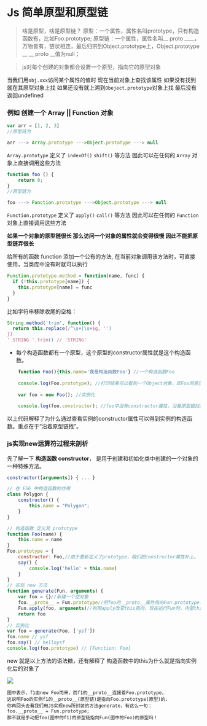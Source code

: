 # Js 简单原型和原型链

> 啥是原型，啥是原型链？
> 原型：一个属性，属性名叫prototype，只有构造函数有，比如Foo.prototype;
> 原型链：一个属性，属性名叫__ proto ____，万物皆有，链状相连，最后归宗到Object.prototype上，Object.prototype __ __ proto __值为null；

> js对每个创建的对象都会设置一个原型，指向它的原型对象

当我们用`obj.xxx`访问某个属性的值时 现在当前对象上查找该属性 如果没有找到 就在其原型对象上找 如果还没有就上溯到`Obeject.prototype`对象上找 最后没有返回undefined

### 例如 创建一个 Array || Function 对象

```js
var arr = [1, 2, 3]
//原型链为

arr ---> Array.prototype --->Object.prototype ---> null
```
`Array.prototype` 定义了 `indexOf()` `shift()` 等方法 因此可以在任何的 `Array` 对象上直接调用这些方法

```js
function foo () {
	return 0;
}
//原型链为

foo ---> Function.prototype --->Object.prototype ---> null
```
`Function.prototype` 定义了 `apply()` `call()` 等方法 因此可以在任何的 `Function` 对象上直接调用这些方法

**如果一个对象的原型链很长 那么访问一个对象的属性就会变得很慢 因此不能把原型链弄很长**



给所有的函数 function 添加一个公有的方法, 在当前对象调用该方法时，可直接使用，当类库中没有时就可以执行

```js
Function.prototype.method = function(name, func) {
  if (!this.prototype[name]) {
    this.prototype[name] = func
  }
}
```

比如字符串移除收尾的空格：

```js
String.method('trim', function() {
  return this.replace(/^\s+|\s+$g, '')
})
' STRING '.trim() // 'STRING'
```



- 每个构造函数都有一个原型，这个原型的constructor属性就是这个构造函数。

```js
    function Foo(){this.name='我是构造函数Foo'} //一个构造函数Foo
    
    console.log(Foo.prototype); //打印结果可以看到一个Object对象，即Foo的原型，里面有一个constructor属性，属性值即为Foo函数。
    
    var foo = new Foo(); //实例化
    
    console.log(foo.constructor); //foo中没有constructor属性，沿着原型链找到Foo的原型(即上面打印的结果)，得到Foo原型的constructor属性值，即Foo函数。
```

以上代码解释了为什么通过查看实例的constructor属性可以得到实例的构造函数。重点在于“沿着原型链找”。

### js实现new运算符过程来剖析

先了解一下 **构造函数 constructor**， 是用于创建和初始化类中创建的一个对象的一种特殊方法。

```js
constructor([arguments]) { ... }

// 在 ES6 中构造函数的作用
class Polygon {
    constructor() {
        this.name = "Polygon";
    }
}
```

```js
// 构造函数 定义其 prototype
function Foo(name) {
	this.name = name
}
Foo.prototype = {
    constructor: Foo,//由于重新定义了prototype，咱们把constructor属性补上。
    say() {
        console.log('hello' + this.name)
    }
}
// 实现 new 方法
function generate(Fun, arguments) {
	var foo = {}//新建一个空对象
    foo.__proto__ = Fun.prototype//把foo的__proto__属性指向Fun.prototype。
    Fun.apply(foo, arguments)//利用apply改变this指向，现在运行Fun时，内部this指向foo空对象，那么给this.name赋值就变成了给foo.name赋值。
    return foo
}
// 实例化
var foo = generate(Foo, ['ysf'])
foo.name // ysf
foo.say() // helloysf
console.log(foo.prototype) // [Function: Foo]
```

new 就是以上方法的语法糖，还有解释了 构造函数中的this为什么就是指向实例化后的对象了

![](/about-notes/media/proto.png)

```
图中表示，f1由new Foo而来，而f1的__proto__连接着Foo.prototype，
这说明Foo的实例f1的__proto__(原型链)是指向Foo.prototype(原型)的，
你再回头去看我们用JS实现new所封装的方法generate，有这么一句：
foo.__proto__ = Fun.prototype;
那不就是手动把foo(图中的f1)的原型链指向Fun(图中的Foo)的原型吗！
```

